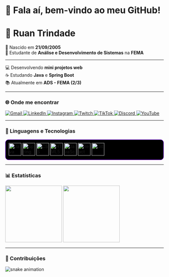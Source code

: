 

# 👋 Fala aí, bem-vindo ao meu GitHub!  

# 🚀 Ruan Trindade  

🎂 Nascido em **21/09/2005**  
📖 Estudante de **Análise e Desenvolvimento de Sistemas** na **FEMA**  

---

💻 Desenvolvendo **mini projetos web**  
☕ Estudando **Java** e **Spring Boot**  
📚 Atualmente em **ADS - FEMA (2/3)**  


---


### 🌐 Onde me encontrar  

<div align="left">

<a href="mailto:seuemail@gmail.com" target="_blank">
  <img alt="Gmail" title="Me chama no e-mail" src="https://img.shields.io/badge/-Gmail-D14836?style=for-the-badge&logo=gmail&logoColor=white"/>
</a>
<a href="https://www.linkedin.com/in/seu-usuario/" target="_blank">
  <img alt="LinkedIn" title="Conecte-se comigo" src="https://img.shields.io/badge/-LinkedIn-0077B5?style=for-the-badge&logo=linkedin&logoColor=white"/>
</a>
<a href="https://www.instagram.com/ruanzhiito/" target="_blank">
  <img alt="Instagram" title="Me segue lá no Insta" src="https://img.shields.io/badge/-Instagram-E4405F?style=for-the-badge&logo=instagram&logoColor=white"/>
</a>
<a href="https://www.twitch.tv/seu-usuario" target="_blank">
  <img alt="Twitch" title="Live na Twitch" src="https://img.shields.io/badge/-Twitch-9146FF?style=for-the-badge&logo=twitch&logoColor=white"/>
</a>
<a href="https://www.tiktok.com/@seu-usuario" target="_blank">
  <img alt="TikTok" title="TikTok" src="https://img.shields.io/badge/-TikTok-000000?style=for-the-badge&logo=tiktok&logoColor=white"/>
</a>
<a href="https://discord.gg/seuServidor" target="_blank">
  <img alt="Discord" title="Bora trocar ideia no Discord" src="https://img.shields.io/badge/-Discord-5865F2?style=for-the-badge&logo=discord&logoColor=white"/>
</a>
<a href="https://www.youtube.com/@seu-usuario" target="_blank">
  <img alt="YouTube" title="Canal no YouTube" src="https://img.shields.io/badge/-YouTube-FF0000?style=for-the-badge&logo=youtube&logoColor=white"/>
</a>

</div>

---

### 🤖 Linguagens e Tecnologias  

<p align="left" style="background-color:#000000; padding:10px; border-radius:10px; border: 1px solid #8000FF;">
  <img alt="Java" title="Java" width="40px" src="https://cdn.jsdelivr.net/gh/devicons/devicon/icons/java/java-original.svg"/>
  <img alt="Spring" title="Spring Boot" width="40px" src="https://cdn.jsdelivr.net/gh/devicons/devicon/icons/spring/spring-original.svg"/>
  <img alt="CSS" title="CSS" width="40px" src="https://cdn.jsdelivr.net/gh/devicons/devicon/icons/css3/css3-original.svg"/>
  <img alt="HTML5" title="HTML5" width="40px" src="https://cdn.jsdelivr.net/gh/devicons/devicon/icons/html5/html5-original.svg"/>
  <img alt="JavaScript" title="JavaScript" width="40px" src="https://cdn.jsdelivr.net/gh/devicons/devicon/icons/javascript/javascript-original.svg"/>
  <img alt="React" title="React" width="40px" src="https://cdn.jsdelivr.net/gh/devicons/devicon/icons/react/react-original.svg"/>
  <img alt="Git" title="Git" width="40px" src="https://cdn.jsdelivr.net/gh/devicons/devicon/icons/git/git-original.svg"/>
</p>

---

### 📊 Estatísticas  

<p align="left">
  <img height="180em" src="https://github-readme-stats.vercel.app/api?username=RuanTrindade&show_icons=true&theme=radical&bg_color=000000&title_color=8000FF&icon_color=8A2BE2&text_color=FFFFFF&include_all_commits=true&locale=pt-br"/>
  <img height="180em" src="https://github-readme-stats.vercel.app/api/top-langs/?username=RuanTrindade&layout=compact&langs_count=9&theme=radical&bg_color=000000&title_color=8000FF&icon_color=8A2BE2&text_color=FFFFFF&custom_title=Tecnologias"/>
</p>

---

### 🐍 Contribuições  

<picture>
  <source media="(prefers-color-scheme: dark)" srcset="https://raw.githubusercontent.com/RuanTrindade/RuanTrindade/output/github-contribution-grid-snake-dark.svg">
  <source media="(prefers-color-scheme: light)" srcset="https://raw.githubusercontent.com/RuanTrindade/RuanTrindade/output/github-contribution-grid-snake.svg">
  <img alt="snake animation" src="https://raw.githubusercontent.com/RuanTrindade/RuanTrindade/output/github-contribution-grid-snake-dark.svg"/>
</picture>
